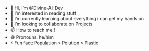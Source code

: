 - 👋 Hi, I’m @Divine-AI-Dev
- 👀 I’m interested in reading stuff
- 🌱 I’m currently learning about everything i can get my hands on
- 💞️ I’m looking to collaborate on Projects
- 📫 How to reach me !
- 😄 Pronouns: he/him
- ⚡ Fun fact: Population > Polution > Plastic

<!---
Divine-AI-Dev/Divine-AI-Dev is a ✨ special ✨ repository because its `README.md` (this file) appears on your GitHub profile.
You can click the Preview link to take a look at your changes.
--->
